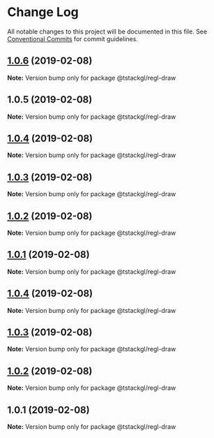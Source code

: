 # Change Log

All notable changes to this project will be documented in this file.
See [Conventional Commits](https://conventionalcommits.org) for commit guidelines.

## [1.0.6](https://github.com/nkint/tstackgl/compare/@tstackgl/regl-draw@1.0.5...@tstackgl/regl-draw@1.0.6) (2019-02-08)

**Note:** Version bump only for package @tstackgl/regl-draw





## 1.0.5 (2019-02-08)

**Note:** Version bump only for package @tstackgl/regl-draw





## [1.0.4](https://github.com/nkint/tstackgl/compare/@tstackgl/regl-draw@1.0.4...@tstackgl/regl-draw@1.0.4) (2019-02-08)

**Note:** Version bump only for package @tstackgl/regl-draw





## [1.0.3](https://github.com/nkint/tstackgl/compare/@tstackgl/regl-draw@1.0.4...@tstackgl/regl-draw@1.0.3) (2019-02-08)

**Note:** Version bump only for package @tstackgl/regl-draw





## [1.0.2](https://github.com/nkint/tstackgl/compare/@tstackgl/regl-draw@1.0.4...@tstackgl/regl-draw@1.0.2) (2019-02-08)

**Note:** Version bump only for package @tstackgl/regl-draw





## [1.0.1](https://github.com/nkint/tstackgl/compare/@tstackgl/regl-draw@1.0.4...@tstackgl/regl-draw@1.0.1) (2019-02-08)

**Note:** Version bump only for package @tstackgl/regl-draw





## [1.0.4](https://github.com/nkint/tstackgl/compare/@tstackgl/regl-draw@1.0.3...@tstackgl/regl-draw@1.0.4) (2019-02-08)

**Note:** Version bump only for package @tstackgl/regl-draw





## [1.0.3](https://github.com/nkint/tstackgl/compare/@tstackgl/regl-draw@1.0.2...@tstackgl/regl-draw@1.0.3) (2019-02-08)

**Note:** Version bump only for package @tstackgl/regl-draw





## [1.0.2](https://github.com/nkint/tstackgl/compare/@tstackgl/regl-draw@1.0.1...@tstackgl/regl-draw@1.0.2) (2019-02-08)

**Note:** Version bump only for package @tstackgl/regl-draw





## 1.0.1 (2019-02-08)

**Note:** Version bump only for package @tstackgl/regl-draw
